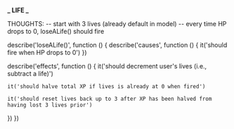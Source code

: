 **_ LIFE _**

THOUGHTS: -- start with 3 lives (already default in model) -- every time HP drops to 0, loseALife() should fire

describe('loseALife()', function () {
describe('causes', function () {
it('should fire when HP drops to 0')
})

describe('effects', function () {
it('should decrement user\'s lives (i.e., subtract a life)')

    it('should halve total XP if lives is already at 0 when fired')

    it('should reset lives back up to 3 after XP has been halved from having lost 3 lives prior')

})
})
